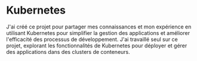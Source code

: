 # Kubernetes
J'ai créé ce projet pour partager mes connaissances et mon expérience en utilisant Kubernetes pour simplifier la gestion des applications et améliorer l'efficacité des processus de développement. J'ai travaillé seul sur ce projet, explorant les fonctionnalités de Kubernetes pour déployer et gérer des applications dans des clusters de conteneurs.
